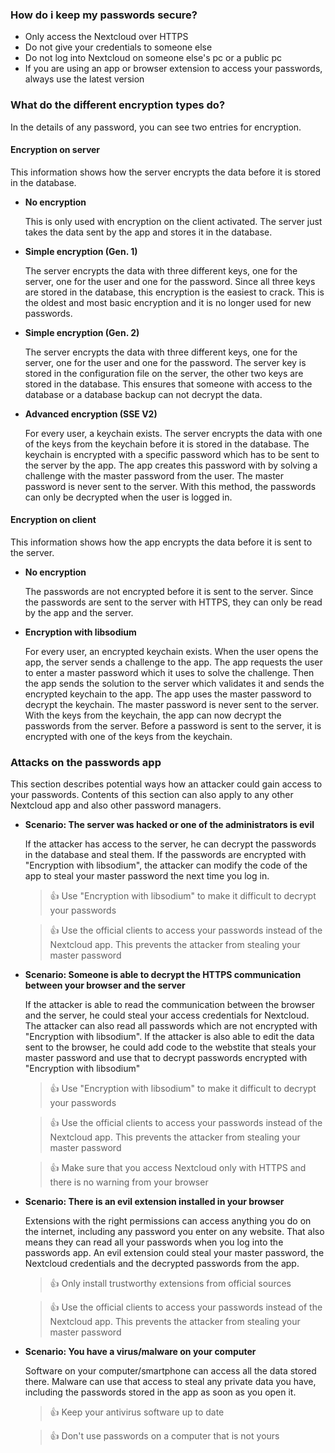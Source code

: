 
### How do i keep my passwords secure?
 - Only access the Nextcloud over HTTPS
 - Do not give your credentials to someone else
 - Do not log into Nextcloud on someone else's pc or a public pc
 - If you are using an app or browser extension to access your passwords, always use the latest version


### What do the different encryption types do?
In the details of any password, you can see two entries for encryption.

#### Encryption on server
This information shows how the server encrypts the data before it is stored in the database.

 - **No encryption** 
    
    This is only used with encryption on the client activated. 
    The server just takes the data sent by the app and stores it in the database.
 - **Simple encryption (Gen. 1)** 
    
    The server encrypts the data with three different keys, one for the server, one for the user and one for the password.
    Since all three keys are stored in the database, this encryption is the easiest to crack.
    This is the oldest and most basic encryption and it is no longer used for new passwords.
 - **Simple encryption (Gen. 2)** 
    
    The server encrypts the data with three different keys, one for the server, one for the user and one for the password.
    The server key is stored in the configuration file on the server, the other two keys are stored in the database.
    This ensures that someone with access to the database or a database backup can not decrypt the data.
 - **Advanced encryption (SSE V2)**
    
    For every user, a keychain exists.
    The server encrypts the data with one of the keys from the keychain before it is stored in the database.
    The keychain is encrypted with a specific password which has to be sent to the server by the app.
    The app creates this password with by solving a challenge with the master password from the user.
    The master password is never sent to the server.
    With this method, the passwords can only be decrypted when the user is logged in.


#### Encryption on client
This information shows how the app encrypts the data before it is sent to the server.

 - **No encryption**
    
    The passwords are not encrypted before it is sent to the server.
    Since the passwords are sent to the server with HTTPS, they can only be read by the app and the server.
 - **Encryption with libsodium**
   
    For every user, an encrypted keychain exists.
    When the user opens the app, the server sends a challenge to the app.
    The app requests the user to enter a master password which it uses to solve the challenge.
    Then the app sends the solution to the server which validates it and sends the encrypted keychain to the app.
    The app uses the master password to decrypt the keychain.
    The master password is never sent to the server.
    With the keys from the keychain, the app can now decrypt the passwords from the server.
    Before a password is sent to the server, it is encrypted with one of the keys from the keychain.


### Attacks on the passwords app
This section describes potential ways how an attacker could gain access to your passwords.
Contents of this section can also apply to any other Nextcloud app and also other password managers.

 - **Scenario: The server was hacked or one of the administrators is evil**
    
    If the attacker has access to the server, he can decrypt the passwords in the database and steal them.
    If the passwords are encrypted with "Encryption with libsodium", the attacker can modify the code of the app to steal your master password the next time you log in.
    
    > :thumbsup: Use "Encryption with libsodium" to make it difficult to decrypt your passwords
    
    > :thumbsup: Use the official clients to access your passwords instead of the Nextcloud app.
    > This prevents the attacker from stealing your master password

 - **Scenario: Someone is able to decrypt the HTTPS communication between your browser and the server**
    
    If the attacker is able to read the communication between the browser and the server, he could steal your access credentials for Nextcloud.
    The attacker can also read all passwords which are not encrypted with "Encryption with libsodium".
    If the attacker is also able to edit the data sent to the browser, he could add code to the webstite that steals your master password and use that to decrypt passwords encrypted with "Encryption with libsodium"
    
    > :thumbsup: Use "Encryption with libsodium" to make it difficult to decrypt your passwords
    
    > :thumbsup: Use the official clients to access your passwords instead of the Nextcloud app.
    > This prevents the attacker from stealing your master password
    
    > :thumbsup: Make sure that you access Nextcloud only with HTTPS and there is no warning from your browser

 - **Scenario: There is an evil extension installed in your browser**
    
    Extensions with the right permissions can access anything you do on the internet, including any password you enter on any website. 
    That also means they can read all your passwords when you log into the passwords app.
    An evil extension could steal your master password, the Nextcloud credentials and the decrypted passwords from the app.
    
    > :thumbsup: Only install trustworthy extensions from official sources
    
    > :thumbsup: Use the official clients to access your passwords instead of the Nextcloud app.
    > This prevents the attacker from stealing your master password

 - **Scenario: You have a virus/malware on your computer**
 
    Software on your computer/smartphone can access all the data stored there.
    Malware can use that access to steal any private data you have, including the passwords stored in the app as soon as you open it.
    
    > :thumbsup: Keep your antivirus software up to date
    
    > :thumbsup: Don't use passwords on a computer that is not yours